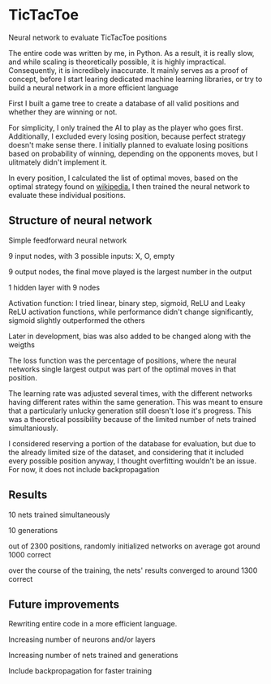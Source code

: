 # TicTacToe
Neural network to evaluate TicTacToe positions

The entire code was written by me, in Python. As a result, it is really slow, and while scaling is theoretically possible, it is highly impractical. Consequently, it is incredibely inaccurate. It mainly serves as a proof of concept, before I start learing dedicated machine learning libraries, or try to build a neural network in a more efficient language

First I built a game tree to create a database of all valid positions and whether they are winning or not.

For simplicity, I only trained the AI to play as the player who goes first. Additionally, I excluded every losing position, because perfect strategy doesn't make sense there. I initially planned to evaluate losing positions based on probability of winning, depending on the opponents moves, but I ulitmately didn't implement it.

In every position, I calculated the list of optimal moves, based on the optimal strategy found on [wikipedia.](https://en.wikipedia.org/wiki/Tic-tac-toe#Strategy)
I then trained the neural network to evaluate these individual positions.

## Structure of neural network
Simple feedforward neural network

9 input nodes, with 3 possible inputs: X, O, empty

9 output nodes, the final move played is the largest number in the output

1 hidden layer with 9 nodes

Activation function: I tried linear, binary step, sigmoid, ReLU and Leaky ReLU activation functions, while performance didn't change significantly, sigmoid slightly outperformed the others

Later in development, bias was also added to be changed along with the weigths

The loss function was the percentage of positions, where the neural networks single largest output was part of the optimal moves in that position.

The learning rate was adjusted several times, with the different networks having different rates within the same generation. This was meant to ensure that a particularly unlucky generation still doesn't lose it's progress. This was a theoretical possibility because of the limited number of nets trained simultaniously.

I considered reserving a portion of the database for evaluation, but due to the already limited size of the dataset, and considering that it included every possible position anyway, I thought overfitting wouldn't be an issue.
For now, it does not include backpropagation

## Results
10 nets trained simultaneously

10 generations

out of 2300 positions, randomly initialized networks on average got around 1000 correct

over the course of the training, the nets' results converged to around 1300 correct

## Future improvements
Rewriting entire code in a more efficient language.

Increasing number of neurons and/or layers

Increasing number of nets trained and generations

Include backpropagation for faster training
